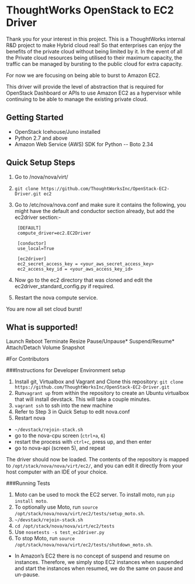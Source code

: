 # ThoughtWorks OpenStack to EC2 Driver

Thank you for your interest in this project. This is a ThoughtWorks internal R&D project to make Hybrid cloud real!
So that enterprises can enjoy the benefits of the private cloud without being limited by it. 
In the event of all the Private cloud resources being utilised to their maximum capacity, the traffic can be managed 
by bursting to the public cloud for extra capacity. 

For now we are focusing on being able to burst to Amazon EC2.

This driver will provide the level of abstraction that is required for OpenStack Dashboard or APIs to use Amazon EC2 
as a hypervisor while continuing to be able to manage the existing private cloud. 

## Getting Started

- OpenStack Icehouse/Juno installed
- Python 2.7 and above
- Amazon Web Service (AWS) SDK for Python --  Boto 2.34

## Quick Setup Steps

1. Go to <OpenStack Root Dir>/nova/nova/virt/
2. `git clone https://github.com/ThoughtWorksInc/OpenStack-EC2-Driver.git ec2`
3. Go to /etc/nova/nova.conf and make sure it contains the following, you might have the default and conductor section already, but add the ec2driver section:-

        [DEFAULT]
        compute_driver=ec2.EC2Driver

        [conductor]
        use_local=True

        [ec2driver]
        ec2_secret_access_key = <your_aws_secret_access_key>
        ec2_access_key_id = <your_aws_access_key_id>
4. Now go to the ec2 directory that was cloned and edit the ec2driver_standard_config.py if required.
5. Restart the nova compute service. 

You are now all set cloud burst!

## What is supported!
Launch
Reboot
Terminate
Resize
Pause/Unpause*
Suspend/Resume*
Attach/Detach Volume
Snapshot

#For Contributors

###Instructions for Developer Environment setup
1. Install git, Virtualbox and Vagrant and Clone this repository: `git clone https://github.com/ThoughtWorksInc/OpenStack-EC2-Driver.git`
2. Run`vagrant up` from within the repository to create an Ubuntu virtualbox that will install devstack. This will take a couple minutes.
3. `vagrant ssh` to ssh into the new machine
4. Refer to Step 3 in Quick Setup to edit nova.conf
5. Restart nova
  - `~/devstack/rejoin-stack.sh`
  - go to the nova-cpu screen (`ctrl+a`, `6`)
  - restart the process with `ctrl+c`, press up, and then enter
  - go to nova-api (screen 5), and repeat
  
The driver should now be loaded. The contents of the repository is mapped to `/opt/stack/nova/nova/virt/ec2/`, and you can edit it directly from your host computer with an IDE of your choice.

###Running Tests
1. Moto can be used to mock the EC2 server. To install moto, run `pip install moto`.
1. To optionally use Moto, run `source /opt/stack/nova/nova/virt/ec2/tests/setup_moto.sh`.
2. `~/devstack/rejoin-stack.sh`
3. `cd /opt/stack/nova/nova/virt/ec2/tests`
4. Use `nosetests -s test_ec2driver.py`
5. To stop Moto, run `source /opt/stack/nova/nova/virt/ec2/tests/shutdown_moto.sh`.


* In Amazon’s EC2 there is no concept of suspend and resume on instances. Therefore, we simply stop EC2 instances when suspended and start the instances when resumed, we do the same on pause and un-pause.

